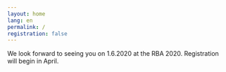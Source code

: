 ```yaml
---
layout: home
lang: en
permalink: /
registration: false
---
```


We look forward to seeing you on 1.6.2020 at the RBA 2020. Registration will begin in April.